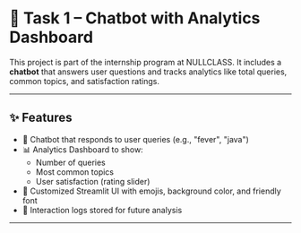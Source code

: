 # 🤖 Task 1 – Chatbot with Analytics Dashboard

This project is part of the internship program at NULLCLASS. It includes a **chatbot** that answers user questions and tracks analytics like total queries, common topics, and satisfaction ratings.

---

## ✨ Features

- 💬 Chatbot that responds to user queries (e.g., "fever", "java")
- 📊 Analytics Dashboard to show:
  - Number of queries
  - Most common topics
  - User satisfaction (rating slider)
- 🎨 Customized Streamlit UI with emojis, background color, and friendly font
- 📁 Interaction logs stored for future analysis

---

